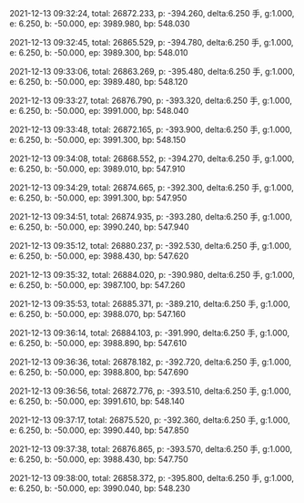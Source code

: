 2021-12-13 09:32:24, total: 26872.233, p: -394.260, delta:6.250 手, g:1.000, e: 6.250, b: -50.000, ep: 3989.980, bp: 548.030

2021-12-13 09:32:45, total: 26865.529, p: -394.780, delta:6.250 手, g:1.000, e: 6.250, b: -50.000, ep: 3989.300, bp: 548.010

2021-12-13 09:33:06, total: 26863.269, p: -395.480, delta:6.250 手, g:1.000, e: 6.250, b: -50.000, ep: 3989.480, bp: 548.120

2021-12-13 09:33:27, total: 26876.790, p: -393.320, delta:6.250 手, g:1.000, e: 6.250, b: -50.000, ep: 3991.000, bp: 548.040

2021-12-13 09:33:48, total: 26872.165, p: -393.900, delta:6.250 手, g:1.000, e: 6.250, b: -50.000, ep: 3991.300, bp: 548.150

2021-12-13 09:34:08, total: 26868.552, p: -394.270, delta:6.250 手, g:1.000, e: 6.250, b: -50.000, ep: 3989.010, bp: 547.910

2021-12-13 09:34:29, total: 26874.665, p: -392.300, delta:6.250 手, g:1.000, e: 6.250, b: -50.000, ep: 3991.300, bp: 547.950

2021-12-13 09:34:51, total: 26874.935, p: -393.280, delta:6.250 手, g:1.000, e: 6.250, b: -50.000, ep: 3990.240, bp: 547.940

2021-12-13 09:35:12, total: 26880.237, p: -392.530, delta:6.250 手, g:1.000, e: 6.250, b: -50.000, ep: 3988.430, bp: 547.620

2021-12-13 09:35:32, total: 26884.020, p: -390.980, delta:6.250 手, g:1.000, e: 6.250, b: -50.000, ep: 3987.100, bp: 547.260

2021-12-13 09:35:53, total: 26885.371, p: -389.210, delta:6.250 手, g:1.000, e: 6.250, b: -50.000, ep: 3988.070, bp: 547.160

2021-12-13 09:36:14, total: 26884.103, p: -391.990, delta:6.250 手, g:1.000, e: 6.250, b: -50.000, ep: 3988.890, bp: 547.610

2021-12-13 09:36:36, total: 26878.182, p: -392.720, delta:6.250 手, g:1.000, e: 6.250, b: -50.000, ep: 3988.800, bp: 547.690

2021-12-13 09:36:56, total: 26872.776, p: -393.510, delta:6.250 手, g:1.000, e: 6.250, b: -50.000, ep: 3991.610, bp: 548.140

2021-12-13 09:37:17, total: 26875.520, p: -392.360, delta:6.250 手, g:1.000, e: 6.250, b: -50.000, ep: 3990.440, bp: 547.850

2021-12-13 09:37:38, total: 26876.865, p: -393.570, delta:6.250 手, g:1.000, e: 6.250, b: -50.000, ep: 3988.430, bp: 547.750

2021-12-13 09:38:00, total: 26858.372, p: -395.800, delta:6.250 手, g:1.000, e: 6.250, b: -50.000, ep: 3990.040, bp: 548.230